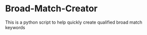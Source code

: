 # Broad-Match-Creator
This is a python script to help quickly create qualified broad match keywords 
